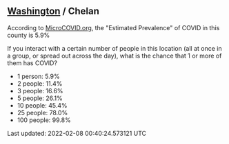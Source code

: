 
## [Washington](/united-states/washington) / Chelan

According to [MicroCOVID.org](http://microcovid.org),
the "Estimated Prevalence" of COVID in this county is 5.9%

If you interact with a certain number of people in this location
(all at once in a group, or spread out across the day), what is the chance that
1 or more of them has COVID?

- 1 person: 5.9%
- 2 people: 11.4%
- 3 people: 16.6%
- 5 people: 26.1%
- 10 people: 45.4%
- 25 people: 78.0%
- 100 people: 99.8%

Last updated: 2022-02-08 00:40:24.573121 UTC
